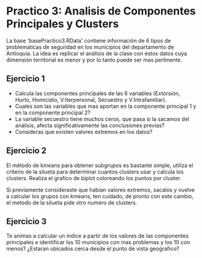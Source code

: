 # Practico 3: Analisis de Componentes Principales y Clusters

La base 'basePractico3.RData' contiene información de 6 tipos de problematicas de seguridad en los municipios del departamento de Antioquia.  La idea es replicar el análisis de la clase con estos datos cuya dimensión territorial es menor y por lo tanto puede ser mas pertinente.

## Ejercicio 1

- Calcula las componentes principales de las 6 variables (Extorsión, Hurto, Homicidio, V.Iterpersonal, Secuestro y V.Intrafamiliar).
- Cuales son las variables que mas aportan en la componente principal 1 y en la componente principal 2?
- La variable secuestro tiene muchos ceros, que pasa si la sacamos del análisis, afecta significativamente las conclusiones previas?
- Consideras que existen valores extremos en los datos?

## Ejercicio 2

El método de kmeans para obtener subgrupos es bastante simple, utiliza el criterio de la silueta para determinar cuantos clusters usar y calcula los clusters. Realiza el grafico de biplot coloreando los puntos por cluster.

Si previamente consideraste que habian valores extremos, sacalos y vuelve a calcular los grupos con kmeans, ten cuidado, de pronto con este cambio, el metodo de la silueta pide otro numero de clusters.

## Ejercicio 3

Te animas a calcular un indice a partir de los valores de las componentes principales e identificar los 10 municipios con mas problemas y los 10 con menos?
¿Estaran ubicados cerca desde el punto de vista geografico?
